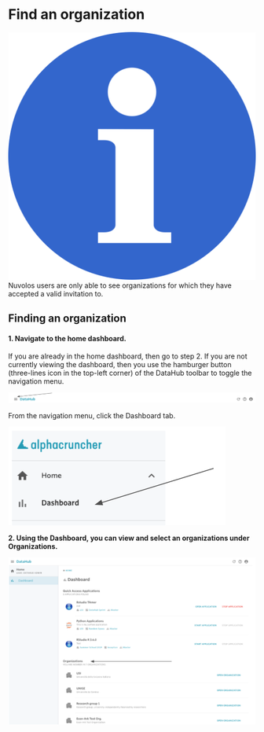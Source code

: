 # Find an organization

![](../../.gitbook/assets/info_simple.svg.png)Nuvolos users are only able to see organizations for which they have accepted a valid invitation to.

## Finding an organization

#### 1. Navigate to the home dashboard.

If you are already in the home dashboard, then go to step 2. If you are not currently viewing the dashboard, then you use the hamburger button \(three-lines icon in the top-left corner\) of the DataHub toolbar to toggle the navigation menu.

![](../../.gitbook/assets/screen-shot-2019-09-25-at-3.05.33-pm-2.png)

 From the navigation menu, click the Dashboard tab.

![](../../.gitbook/assets/screen-shot-2019-09-25-at-3.07.32-pm-2.png)

**2. Using the Dashboard, you can view and select an organizations under Organizations.**

![](../../.gitbook/assets/screen-shot-2019-09-25-at-3.10.48-pm-2.png)



